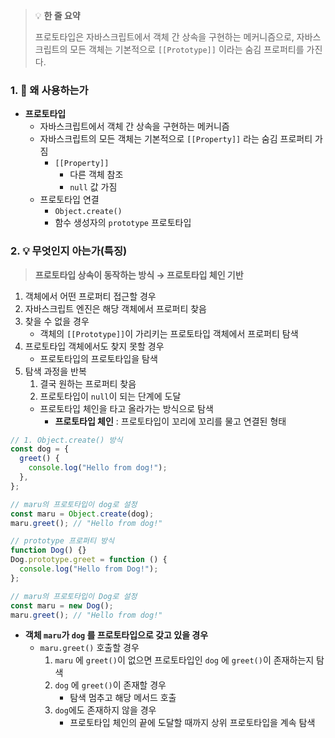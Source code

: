 > 💡 **한 줄 요약**
>
> 프로토타입은 자바스크립트에서 객체 간 상속을 구현하는 메커니즘으로, 자바스크립트의 모든 객체는 기본적으로 `[[Prototype]]` 이라는 숨김 프로퍼티를 가진다.

### 1. 🤔 왜 사용하는가

- **프로토타입**
  - 자바스크립트에서 객체 간 상속을 구현하는 메커니즘
  - 자바스크립트의 모든 객체는 기본적으로 `[[Property]]` 라는 숨김 프로퍼티 가짐
    - `[[Property]]`
      - 다른 객체 참조
      - `null` 값 가짐
  - 프로토타입 연결
    - `Object.create()`
    - 함수 생성자의 `prototype` 프로토타입

### 2. 💡 무엇인지 아는가(특징)

> **프로토타입 상속이 동작하는 방식 → 프로토타입 체인 기반**

1. 객체에서 어떤 프로퍼티 접근할 경우
2. 자바스크립트 엔진은 해당 객체에서 프로퍼티 찾음
3. 찾을 수 없을 경우
   - 객체의 `[[Prototype]]`이 가리키는 프로토타입 객체에서 프로퍼티 탐색
4. 프로토타입 객체에서도 찾지 못할 경우
   - 프로토타입의 프로토타입을 탐색
5. 탐색 과정을 반복
   1. 결국 원하는 프로퍼티 찾음
   2. 프로토타입이 `null`이 되는 단계에 도달
   - 프로토타입 체인을 타고 올라가는 방식으로 탐색
     - **프로토타입 체인** : 프로토타입이 꼬리에 꼬리를 물고 연결된 형태

```jsx
// 1. Object.create() 방식
const dog = {
  greet() {
    console.log("Hello from dog!");
  },
};

// maru의 프로토타입이 dog로 설정
const maru = Object.create(dog);
maru.greet(); // "Hello from dog!"
```

```jsx
// prototype 프로퍼티 방식
function Dog() {}
Dog.prototype.greet = function () {
  console.log("Hello from Dog!");
};

// maru의 프로토타입이 Dog로 설정
const maru = new Dog();
maru.greet(); // "Hello from dog!"
```

- **객체 `maru`가 `dog` 를 프로토타입으로 갖고 있을 경우**
  - `maru.greet()` 호출할 경우
    1. `maru` 에 `greet()`이 없으면 프로토타입인 `dog` 에 `greet()`이 존재하는지 탐색
    2. `dog` 에 `greet()`이 존재할 경우
       - 탐색 멈추고 해당 메서드 호출
    3. `dog`에도 존재하지 않을 경우
       - 프로토타입 체인의 끝에 도달할 때까지 상위 프로토타입을 계속 탐색
